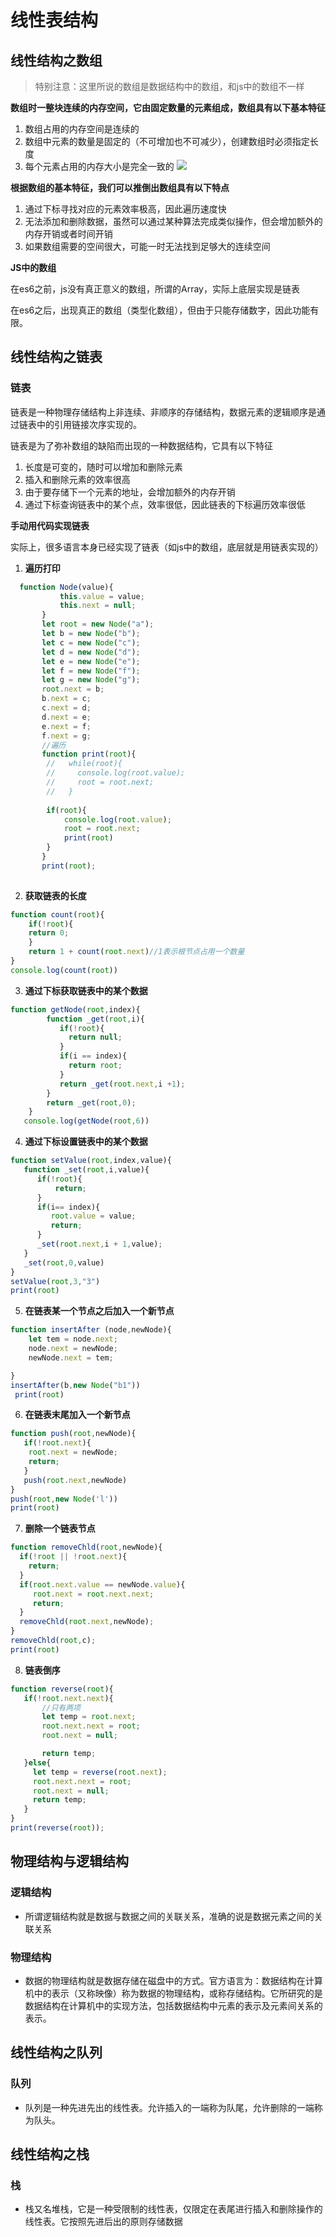 # 线性表结构
## 线性结构之数组
> 特别注意：这里所说的数组是数据结构中的数组，和js中的数组不一样

**数组时一整块连续的内存空间，它由固定数量的元素组成，数组具有以下基本特征**

1. 数组占用的内存空间是连续的
2. 数组中元素的数量是固定的（不可增加也不可减少），创建数组时必须指定长度
3. 每个元素占用的内存大小是完全一致的
![](./imgs/2019-11-21-15-06-05.png)

**根据数组的基本特征，我们可以推倒出数组具有以下特点**

1. 通过下标寻找对应的元素效率极高，因此遍历速度快
2. 无法添加和删除数据，虽然可以通过某种算法完成类似操作，但会增加额外的内存开销或者时间开销
3. 如果数组需要的空间很大，可能一时无法找到足够大的连续空间

**JS中的数组**

在es6之前，js没有真正意义的数组，所谓的Array，实际上底层实现是链表

在es6之后，出现真正的数组（类型化数组），但由于只能存储数字，因此功能有限。


## 线性结构之链表
### 链表
链表是一种物理存储结构上非连续、非顺序的存储结构，数据元素的逻辑顺序是通过链表中的引用链接次序实现的。

链表是为了弥补数组的缺陷而出现的一种数据结构，它具有以下特征

1. 长度是可变的，随时可以增加和删除元素
2. 插入和删除元素的效率很高
3. 由于要存储下一个元素的地址，会增加额外的内存开销
4. 通过下标查询链表中的某个点，效率很低，因此链表的下标遍历效率很低

**手动用代码实现链表**

实际上，很多语言本身已经实现了链表（如js中的数组，底层就是用链表实现的）
1. **遍历打印**
```js
  function Node(value){
           this.value = value;
           this.next = null;
       }
       let root = new Node("a");
       let b = new Node("b");
       let c = new Node("c");
       let d = new Node("d");
       let e = new Node("e");
       let f = new Node("f");
       let g = new Node("g");
       root.next = b;
       b.next = c;
       c.next = d;
       d.next = e;
       e.next = f;
       f.next = g;
       //遍历
       function print(root){
        //   while(root){
        //     console.log(root.value);
        //     root = root.next;
        //   }
       
        if(root){
            console.log(root.value);
            root = root.next;
            print(root)
        }
       }
       print(root);
        
```
2. **获取链表的长度**
```js
function count(root){
    if(!root){
    return 0;
    }
    return 1 + count(root.next)//1表示根节点占用一个数量
}
console.log(count(root))
```
3. **通过下标获取链表中的某个数据**
```js
function getNode(root,index){
        function _get(root,i){
           if(!root){
             return null;
           }
           if(i == index){
             return root;
           }
           return _get(root.next,i +1);
        }
        return _get(root,0);
    }
   console.log(getNode(root,6)) 
```
4. **通过下标设置链表中的某个数据**
```js
function setValue(root,index,value){
   function _set(root,i,value){
      if(!root){
          return;
      }
      if(i== index){
         root.value = value;
         return;
      }
      _set(root.next,i + 1,value);
   }
   _set(root,0,value)
}
setValue(root,3,"3")
print(root)
```
5. **在链表某一个节点之后加入一个新节点**
```js
function insertAfter (node,newNode){
    let tem = node.next;
    node.next = newNode;
    newNode.next = tem;

}
insertAfter(b,new Node("b1"))
 print(root)
```
6. **在链表末尾加入一个新节点**
```js
function push(root,newNode){
   if(!root.next){
    root.next = newNode;
    return;
   }
   push(root.next,newNode)
}
push(root,new Node('l'))
print(root)
```
7. **删除一个链表节点**
```js
function removeChld(root,newNode){
  if(!root || !root.next){
    return;
  }
  if(root.next.value == newNode.value){
     root.next = root.next.next;
     return;
  }
  removeChld(root.next,newNode);
}
removeChld(root,c);
print(root)
```
8. **链表倒序**
```js
function reverse(root){
   if(!root.next.next){
       //只有两项
       let temp = root.next;
       root.next.next = root;
       root.next = null;

       return temp;
   }else{
     let temp = reverse(root.next);
     root.next.next = root;
     root.next = null;
     return temp;
   }
}
print(reverse(root));
```

## 物理结构与逻辑结构
### 逻辑结构
+ 所谓逻辑结构就是数据与数据之间的关联关系，准确的说是数据元素之间的关联关系
### 物理结构
+ 数据的物理结构就是数据存储在磁盘中的方式。官方语言为：数据结构在计算机中的表示（又称映像）称为数据的物理结构，或称存储结构。它所研究的是数据结构在计算机中的实现方法，包括数据结构中元素的表示及元素间关系的表示。
## 线性结构之队列
### 队列
+ 队列是一种先进先出的线性表。允许插入的一端称为队尾，允许删除的一端称为队头。
## 线性结构之栈
### 栈
+ 栈又名堆栈，它是一种受限制的线性表，仅限定在表尾进行插入和删除操作的线性表。它按照先进后出的原则存储数据
